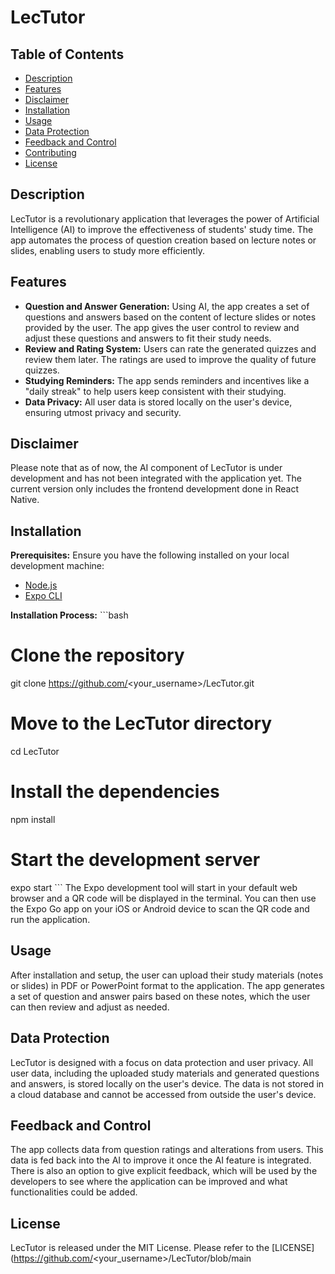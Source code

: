 # LecTutor



## Table of Contents
- [Description](#description)
- [Features](#features)
- [Disclaimer](#disclaimer)
- [Installation](#installation)
- [Usage](#usage)
- [Data Protection](#data-protection)
- [Feedback and Control](#feedback-and-control)
- [Contributing](#contributing)
- [License](#license)

## Description
LecTutor is a revolutionary application that leverages the power of Artificial Intelligence (AI) to improve the effectiveness of students' study time. The app automates the process of question creation based on lecture notes or slides, enabling users to study more efficiently.

## Features
- **Question and Answer Generation:** Using AI, the app creates a set of questions and answers based on the content of lecture slides or notes provided by the user. The app gives the user control to review and adjust these questions and answers to fit their study needs.
- **Review and Rating System:** Users can rate the generated quizzes and review them later. The ratings are used to improve the quality of future quizzes.
- **Studying Reminders:** The app sends reminders and incentives like a "daily streak" to help users keep consistent with their studying.
- **Data Privacy:** All user data is stored locally on the user's device, ensuring utmost privacy and security.

## Disclaimer
Please note that as of now, the AI component of LecTutor is under development and has not been integrated with the application yet. The current version only includes the frontend development done in React Native.

## Installation
**Prerequisites:**
Ensure you have the following installed on your local development machine:
- [Node.js](https://nodejs.org/)
- [Expo CLI](https://docs.expo.dev/get-started/installation/)

**Installation Process:**
\```bash
# Clone the repository
git clone https://github.com/<your_username>/LecTutor.git

# Move to the LecTutor directory
cd LecTutor

# Install the dependencies
npm install

# Start the development server
expo start
\```
The Expo development tool will start in your default web browser and a QR code will be displayed in the terminal. You can then use the Expo Go app on your iOS or Android device to scan the QR code and run the application. 

## Usage
After installation and setup, the user can upload their study materials (notes or slides) in PDF or PowerPoint format to the application. The app generates a set of question and answer pairs based on these notes, which the user can then review and adjust as needed.

## Data Protection
LecTutor is designed with a focus on data protection and user privacy. All user data, including the uploaded study materials and generated questions and answers, is stored locally on the user's device. The data is not stored in a cloud database and cannot be accessed from outside the user's device.

## Feedback and Control
The app collects data from question ratings and alterations from users. This data is fed back into the AI to improve it once the AI feature is integrated. There is also an option to give explicit feedback, which will be used by the developers to see where the application can be improved and what functionalities could be added.

## License
LecTutor is released under the MIT License. Please refer to the [LICENSE](https://github.com/<your_username>/LecTutor/blob/main
